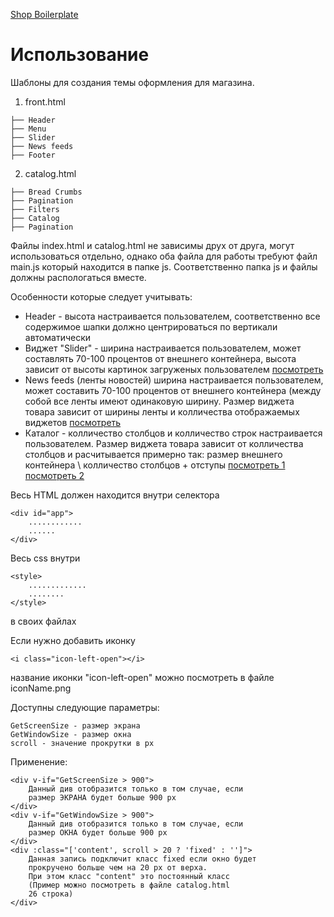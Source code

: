 [Shop Boilerplate](https://demo-slider.site/)

# Использование

Шаблоны для создания темы оформления для магазина.
1. front.html 
```
├── Header
├── Menu
├── Slider
├── News feeds
├── Footer    

```
2. catalog.html
```$xslt
├── Bread Crumbs
├── Pagination
├── Filters
├── Catalog
├── Pagination
```
Файлы index.html и catalog.html не  зависимы друх от друга, могут использоваться отдельно,
однако оба файла для работы требуют файл main.js который находится в папке js.
Соответственно папка js и файлы должны распологаться вместе.

Особенности которые следует учитывать:
- Header - высота настраивается пользователем, соответственно все содержимое шапки должно 
центрироваться по вертикали автоматически
- Виджет "Slider" - ширина настраивается пользователем, может составлять 70-100 процентов
от внешнего контейнера, высота зависит от высоты картинок загруженых пользователем
[посмотреть](https://demo-slider.site/)
- News feeds (ленты новостей) ширина настраивается пользователем, может составить 70-100
процентов от внешнего контейнера (между собой все ленты имеют одинаковую ширину.
Размер виджета товара зависит от ширины ленты и колличества отображаемых виджетов
[посмотреть](https://demo-slider.site/)
- Каталог - колличество столбцов и колличество строк настраивается пользователем. Размер 
виджета товара зависит от колличества столбцов и расчитывается примерно так: размер внешнего
контейнера \ колличество столбцов + отступы 
[посмотреть 1](https://demo-slider.site/catalog/BALI)
[посмотреть 2](https://demo-bricks.site/catalog/BALI)

Весь HTML должен находится внутри селектора
```$xslt
<div id="app">
    ............
    ......
</div>
```
Весь css внутри 
```$xslt
<style>
    .............
    ........
</style>
```
в своих файлах

Если нужно добавить иконку
```$xslt
<i class="icon-left-open"></i>
```
название иконки "icon-left-open"
можно посмотреть в файле iconName.png

Доступны следующие параметры:
```$xslt
GetScreenSize - размер экрана
GetWindowSize - размер окна
scroll - значение прокрутки в px
```
Применение:
```$xslt
<div v-if="GetScreenSize > 900">
    Данный див отобразится только в том случае, если
    размер ЭКРАНА будет больше 900 px 
</div>
<div v-if="GetWindowSize > 900">
    Данный див отобразится только в том случае, если
    размер ОКНА будет больше 900 px 
</div>
<div :class="['content', scroll > 20 ? 'fixed' : '']">
    Данная запись подключит класс fixed если окно будет
    прокручено больше чем на 20 px от верха.
    При этом класс "content" это постоянный класс
    (Пример можно посмотреть в файле catalog.html
    26 строка)
</div>
```
